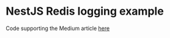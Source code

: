 # NestJS Redis logging example

Code supporting the Medium article [here](https://medium.com/@paztek/advanced-nestjs-techniques-part-4-logging-redis-commands-7a93b7a309bd)

